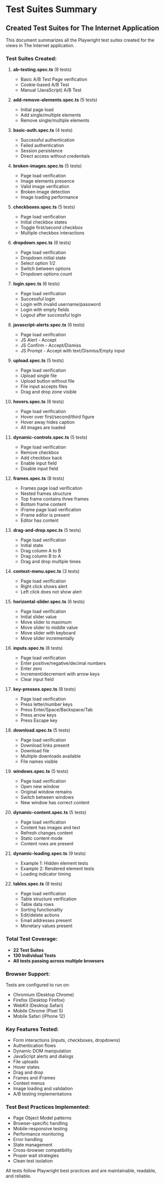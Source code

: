 # Test Suites Summary

## Created Test Suites for The Internet Application

This document summarizes all the Playwright test suites created for the views in The Internet application.

### Test Suites Created:

1. **ab-testing.spec.ts** (8 tests)
   - Basic A/B Test Page verification
   - Cookie-based A/B Test
   - Manual (JavaScript) A/B Test

2. **add-remove-elements.spec.ts** (5 tests)
   - Initial page load
   - Add single/multiple elements
   - Remove single/multiple elements

3. **basic-auth.spec.ts** (4 tests)
   - Successful authentication
   - Failed authentication
   - Session persistence
   - Direct access without credentials

4. **broken-images.spec.ts** (5 tests)
   - Page load verification
   - Image elements presence
   - Valid image verification
   - Broken image detection
   - Image loading performance

5. **checkboxes.spec.ts** (5 tests)
   - Page load verification
   - Initial checkbox states
   - Toggle first/second checkbox
   - Multiple checkbox interactions

6. **dropdown.spec.ts** (6 tests)
   - Page load verification
   - Dropdown initial state
   - Select option 1/2
   - Switch between options
   - Dropdown options count

7. **login.spec.ts** (6 tests)
   - Page load verification
   - Successful login
   - Login with invalid username/password
   - Login with empty fields
   - Logout after successful login

8. **javascript-alerts.spec.ts** (6 tests)
   - Page load verification
   - JS Alert - Accept
   - JS Confirm - Accept/Dismiss
   - JS Prompt - Accept with text/Dismiss/Empty input

9. **upload.spec.ts** (5 tests)
   - Page load verification
   - Upload single file
   - Upload button without file
   - File input accepts files
   - Drag and drop zone visible

10. **hovers.spec.ts** (6 tests)
    - Page load verification
    - Hover over first/second/third figure
    - Hover away hides caption
    - All images are loaded

11. **dynamic-controls.spec.ts** (5 tests)
    - Page load verification
    - Remove checkbox
    - Add checkbox back
    - Enable input field
    - Disable input field

12. **frames.spec.ts** (8 tests)
    - Frames page load verification
    - Nested frames structure
    - Top frame contains three frames
    - Bottom frame content
    - iFrame page load verification
    - iFrame editor is present
    - Editor has content

13. **drag-and-drop.spec.ts** (5 tests)
    - Page load verification
    - Initial state
    - Drag column A to B
    - Drag column B to A
    - Drag and drop multiple times

14. **context-menu.spec.ts** (3 tests)
    - Page load verification
    - Right click shows alert
    - Left click does not show alert

15. **horizontal-slider.spec.ts** (6 tests)
    - Page load verification
    - Initial slider value
    - Move slider to maximum
    - Move slider to middle value
    - Move slider with keyboard
    - Move slider incrementally

16. **inputs.spec.ts** (8 tests)
    - Page load verification
    - Enter positive/negative/decimal numbers
    - Enter zero
    - Increment/decrement with arrow keys
    - Clear input field

17. **key-presses.spec.ts** (8 tests)
    - Page load verification
    - Press letter/number keys
    - Press Enter/Space/Backspace/Tab
    - Press arrow keys
    - Press Escape key

18. **download.spec.ts** (5 tests)
    - Page load verification
    - Download links present
    - Download file
    - Multiple downloads available
    - File names visible

19. **windows.spec.ts** (5 tests)
    - Page load verification
    - Open new window
    - Original window remains
    - Switch between windows
    - New window has correct content

20. **dynamic-content.spec.ts** (5 tests)
    - Page load verification
    - Content has images and text
    - Refresh changes content
    - Static content mode
    - Content rows are present

21. **dynamic-loading.spec.ts** (9 tests)
    - Example 1: Hidden element tests
    - Example 2: Rendered element tests
    - Loading indicator timing

22. **tables.spec.ts** (8 tests)
    - Page load verification
    - Table structure verification
    - Table data rows
    - Sorting functionality
    - Edit/delete actions
    - Email addresses present
    - Monetary values present

### Total Test Coverage:
- **22 Test Suites**
- **130 Individual Tests**
- **All tests passing across multiple browsers**

### Browser Support:
Tests are configured to run on:
- Chromium (Desktop Chrome)
- Firefox (Desktop Firefox)
- WebKit (Desktop Safari)
- Mobile Chrome (Pixel 5)
- Mobile Safari (iPhone 12)

### Key Features Tested:
- Form interactions (inputs, checkboxes, dropdowns)
- Authentication flows
- Dynamic DOM manipulation
- JavaScript alerts and dialogs
- File uploads
- Hover states
- Drag and drop
- Frames and iFrames
- Context menus
- Image loading and validation
- A/B testing implementations

### Test Best Practices Implemented:
- Page Object Model patterns
- Browser-specific handling
- Mobile-responsive testing
- Performance monitoring
- Error handling
- State management
- Cross-browser compatibility
- Proper wait strategies
- Clean test isolation

All tests follow Playwright best practices and are maintainable, readable, and reliable.
